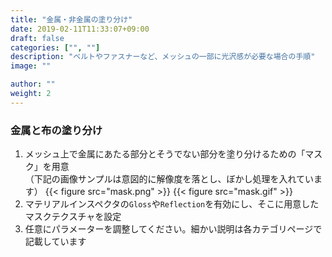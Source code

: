 ```yaml
---
title: "金属・非金属の塗り分け"
date: 2019-02-11T11:33:07+09:00
draft: false
categories: ["", ""]
description: "ベルトやファスナーなど、メッシュの一部に光沢感が必要な場合の手順"
image: ""

author: ""
weight: 2
---
```

### 金属と布の塗り分け
1. メッシュ上で金属にあたる部分とそうでない部分を塗り分けるための「マスク」を用意  
（下記の画像サンプルは意図的に解像度を落とし、ぼかし処理を入れています）
{{< figure src="mask.png" >}}
{{< figure src="mask.gif" >}}
2. マテリアルインスペクタの`Gloss`や`Reflection`を有効にし、そこに用意したマスクテクスチャを設定
3. 任意にパラメーターを調整してください。細かい説明は各カテゴリページで記載しています